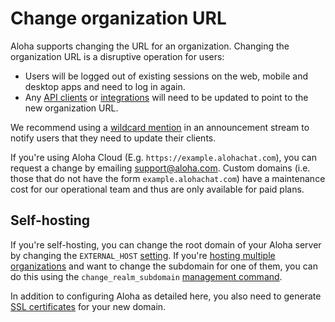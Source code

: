 # Change organization URL

Aloha supports changing the URL for an organization.  Changing the
organization URL is a disruptive operation for users:

* Users will be logged out of existing sessions on the web, mobile and
  desktop apps and need to log in again.
* Any [API clients](/api) or [integrations](/integrations) will need
  to be updated to point to the new organization URL.

We recommend using a [wildcard
mention](/help/mention-a-user-or-group#mention-everyone-on-a-stream)
in an announcement stream to notify users that they need to update
their clients.

If you're using Aloha Cloud (E.g. `https://example.alohachat.com`),
you can request a change by emailing support@aloha.com. Custom domains
(i.e. those that do not have the form `example.alohachat.com`) have a
maintenance cost for our operational team and thus are only available
for paid plans.

## Self-hosting

If you're self-hosting, you can change the root domain of your Aloha
server by changing the `EXTERNAL_HOST` [setting][aloha-settings].  If
you're [hosting multiple organizations][aloha-multiple-organizations]
and want to change the subdomain for one of them, you can do this
using the `change_realm_subdomain` [management command][management-commands].

In addition to configuring Aloha as detailed here, you also need to
generate [SSL certificates][ssl-certificates] for your new domain.

[ssl-certificates]: https://aloha.readthedocs.io/en/latest/production/ssl-certificates.html
[aloha-settings]: https://aloha.readthedocs.io/en/stable/production/settings.html
[aloha-multiple-organizations]: https://aloha.readthedocs.io/en/stable/production/multiple-organizations.html
[management-commands]: https://aloha.readthedocs.io/en/latest/production/management-commands.html#other-useful-manage-py-commands
